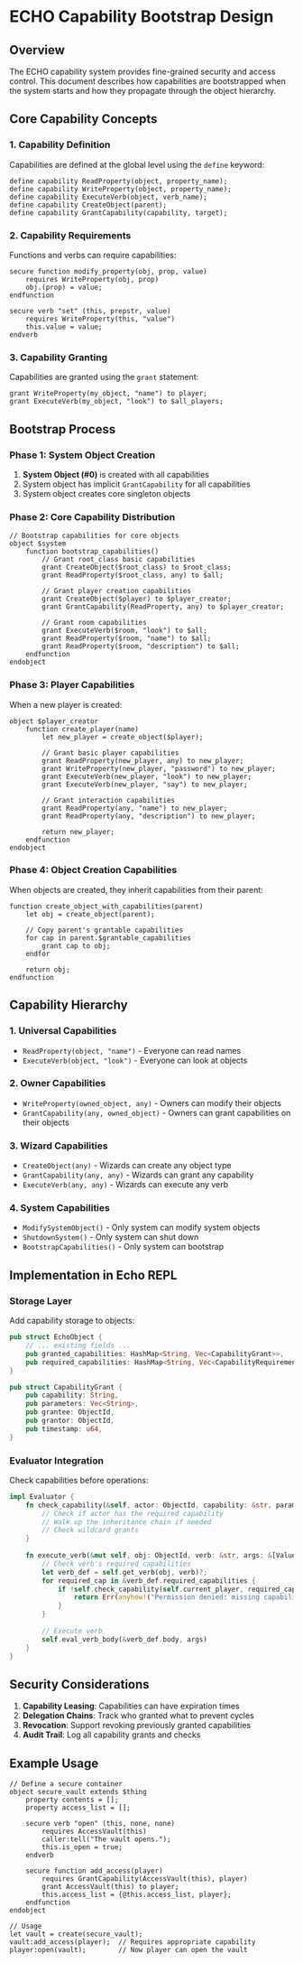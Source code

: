# ECHO Capability Bootstrap Design

## Overview

The ECHO capability system provides fine-grained security and access control. This document describes how capabilities are bootstrapped when the system starts and how they propagate through the object hierarchy.

## Core Capability Concepts

### 1. Capability Definition

Capabilities are defined at the global level using the `define` keyword:

```echo
define capability ReadProperty(object, property_name);
define capability WriteProperty(object, property_name);
define capability ExecuteVerb(object, verb_name);
define capability CreateObject(parent);
define capability GrantCapability(capability, target);
```

### 2. Capability Requirements

Functions and verbs can require capabilities:

```echo
secure function modify_property(obj, prop, value)
    requires WriteProperty(obj, prop)
    obj.(prop) = value;
endfunction

secure verb "set" (this, prepstr, value)
    requires WriteProperty(this, "value")
    this.value = value;
endverb
```

### 3. Capability Granting

Capabilities are granted using the `grant` statement:

```echo
grant WriteProperty(my_object, "name") to player;
grant ExecuteVerb(my_object, "look") to $all_players;
```

## Bootstrap Process

### Phase 1: System Object Creation

1. **System Object (#0)** is created with all capabilities
2. System object has implicit `GrantCapability` for all capabilities
3. System object creates core singleton objects

### Phase 2: Core Capability Distribution

```echo
// Bootstrap capabilities for core objects
object $system
    function bootstrap_capabilities()
        // Grant root_class basic capabilities
        grant CreateObject($root_class) to $root_class;
        grant ReadProperty($root_class, any) to $all;
        
        // Grant player creation capabilities
        grant CreateObject($player) to $player_creator;
        grant GrantCapability(ReadProperty, any) to $player_creator;
        
        // Grant room capabilities
        grant ExecuteVerb($room, "look") to $all;
        grant ReadProperty($room, "name") to $all;
        grant ReadProperty($room, "description") to $all;
    endfunction
endobject
```

### Phase 3: Player Capabilities

When a new player is created:

```echo
object $player_creator
    function create_player(name)
        let new_player = create_object($player);
        
        // Grant basic player capabilities
        grant ReadProperty(new_player, any) to new_player;
        grant WriteProperty(new_player, "password") to new_player;
        grant ExecuteVerb(new_player, "look") to new_player;
        grant ExecuteVerb(new_player, "say") to new_player;
        
        // Grant interaction capabilities
        grant ReadProperty(any, "name") to new_player;
        grant ReadProperty(any, "description") to new_player;
        
        return new_player;
    endfunction
endobject
```

### Phase 4: Object Creation Capabilities

When objects are created, they inherit capabilities from their parent:

```echo
function create_object_with_capabilities(parent)
    let obj = create_object(parent);
    
    // Copy parent's grantable capabilities
    for cap in parent.$grantable_capabilities
        grant cap to obj;
    endfor
    
    return obj;
endfunction
```

## Capability Hierarchy

### 1. Universal Capabilities
- `ReadProperty(object, "name")` - Everyone can read names
- `ExecuteVerb(object, "look")` - Everyone can look at objects

### 2. Owner Capabilities
- `WriteProperty(owned_object, any)` - Owners can modify their objects
- `GrantCapability(any, owned_object)` - Owners can grant capabilities on their objects

### 3. Wizard Capabilities
- `CreateObject(any)` - Wizards can create any object type
- `GrantCapability(any, any)` - Wizards can grant any capability
- `ExecuteVerb(any, any)` - Wizards can execute any verb

### 4. System Capabilities
- `ModifySystemObject()` - Only system can modify system objects
- `ShutdownSystem()` - Only system can shut down
- `BootstrapCapabilities()` - Only system can bootstrap

## Implementation in Echo REPL

### Storage Layer

Add capability storage to objects:

```rust
pub struct EchoObject {
    // ... existing fields ...
    pub granted_capabilities: HashMap<String, Vec<CapabilityGrant>>,
    pub required_capabilities: HashMap<String, Vec<CapabilityRequirement>>,
}

pub struct CapabilityGrant {
    pub capability: String,
    pub parameters: Vec<String>,
    pub grantee: ObjectId,
    pub grantor: ObjectId,
    pub timestamp: u64,
}
```

### Evaluator Integration

Check capabilities before operations:

```rust
impl Evaluator {
    fn check_capability(&self, actor: ObjectId, capability: &str, params: &[Value]) -> Result<bool> {
        // Check if actor has the required capability
        // Walk up the inheritance chain if needed
        // Check wildcard grants
    }
    
    fn execute_verb(&mut self, obj: ObjectId, verb: &str, args: &[Value]) -> Result<Value> {
        // Check verb's required capabilities
        let verb_def = self.get_verb(obj, verb)?;
        for required_cap in &verb_def.required_capabilities {
            if !self.check_capability(self.current_player, required_cap, args)? {
                return Err(anyhow!("Permission denied: missing capability {}", required_cap));
            }
        }
        
        // Execute verb
        self.eval_verb_body(&verb_def.body, args)
    }
}
```

## Security Considerations

1. **Capability Leasing**: Capabilities can have expiration times
2. **Delegation Chains**: Track who granted what to prevent cycles
3. **Revocation**: Support revoking previously granted capabilities
4. **Audit Trail**: Log all capability grants and checks

## Example Usage

```echo
// Define a secure container
object secure_vault extends $thing
    property contents = [];
    property access_list = [];
    
    secure verb "open" (this, none, none)
        requires AccessVault(this)
        caller:tell("The vault opens.");
        this.is_open = true;
    endverb
    
    secure function add_access(player)
        requires GrantCapability(AccessVault(this), player)
        grant AccessVault(this) to player;
        this.access_list = {@this.access_list, player};
    endfunction
endobject

// Usage
let vault = create(secure_vault);
vault:add_access(player);  // Requires appropriate capability
player:open(vault);        // Now player can open the vault
```
